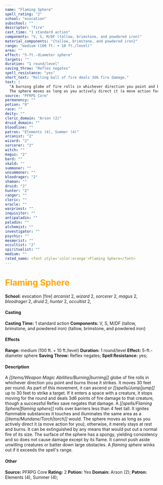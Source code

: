 ```yaml
---
name: "Flaming Sphere"
spell_rating: "2"
school: "evocation"
subschool: ""
descriptor: "fire"
cast_time: "1 standard action"
components: "V, S, M/DF (tallow, brimstone, and powdered iron)"
material_components: "{tallow, brimstone, and powdered iron}"
range: "medium (100 ft. + 10 ft./level)"
area: ""
effect: "5-ft.-diameter sphere"
targets: ""
duration: "1 round/level"
saving_throw: "Reflex negates"
spell_resistance: "yes"
short_text: "Rolling ball of fire deals 3d6 fire damage."
text: |
  "A burning globe of fire rolls in whichever direction you point and burns those it strikes. It moves 30 feet per round. As part of this movement, it can ascend or jump up to 30 feet to strike a target. If it enters a space with a creature, it stops moving for the round and deals 3d6 points of fire damage to that creature, though a successful Reflex save negates that damage. A _flaming sphere_ rolls over barriers less than 4 feet tall. It ignites flammable substances it touches and illuminates the same area as a torch would.
  The sphere moves as long as you actively direct it (a move action for you); otherwise, it merely stays at rest and burns. It can be extinguished by any means that would put out a normal fire of its size. The surface of the sphere has a spongy, yielding consistency and so does not cause damage except by its flame. It cannot push aside unwilling creatures or batter down large obstacles. A _flaming sphere_ winks out if it exceeds the spell's range."
source: "PFRPG Core"
permanency: ""
potion: "8"
race: ""
deity: ""
cleric_domain: "Arson (2)"
druid_domain: ""
bloodline: ""
patron: "Elements (4), Summer (4)"
arcanist: "2"
wizard: "2"
sorcerer: "2"
witch: ""
magus: "2"
bard: ""
skald: ""
summoner: ""
unsummoner: ""
bloodrager: "2"
shaman: ""
druid: "2"
hunter: "2"
ranger: ""
cleric: ""
oracle: ""
warpriest: ""
inquisitor: ""
antipaladin: ""
paladin: ""
alchemist: ""
investigator: ""
psychic: ""
mesmerist: ""
occultist: "2"
spiritualist: ""
medium: ""
rated_name: <font style='color:orange'>Flaming Sphere</font>
---
```


# <font style='color:orange'>Flaming Sphere</font> 
**School:** evocation [fire] 
_arcanist_ 2, _wizard_ 2, _sorcerer_ 2, _magus_ 2, _bloodrager_ 2, _druid_ 2, _hunter_ 2, _occultist_ 2, 
#### Casting
**Casting Time:** 1 standard action
 **Components:** V, S, M/DF (tallow, brimstone, and powdered iron) {tallow, brimstone, and powdered iron}
 #### Effects
**Range:** medium (100 ft. + 10 ft./level)
**Duration:** 1 round/level
**Effect:** 5-ft.-diameter sphere
**Saving Throw:** Reflex negates; **Spell Resistance:** yes; 
 #### Description
A _[[items/Weapon Magic Abilities/Burning|burning]]_ globe of fire rolls in whichever direction you point and burns those it strikes. It moves 30 feet per round. As part of this movement, it can ascend or _[[spells/Jump|jump]]_ up to 30 feet to strike a target. If it enters a space with a creature, it stops moving for the round and deals 3d6 points of fire damage to that creature, though a successful Reflex save negates that damage. A _[[spells/Flaming Sphere|flaming sphere]]_ rolls over barriers less than 4 feet tall. It ignites flammable substances it touches and illuminates the same area as a _[[items/Mundane/Torch|torch]]_ would.
  The sphere moves as long as you actively direct it (a move action for you); otherwise, it merely stays at rest and burns. It can be extinguished by any means that would put out a normal fire of its size. The surface of the sphere has a spongy, yielding consistency and so does not cause damage except by its flame. It cannot push aside unwilling creatures or batter down large obstacles. A _flaming sphere_ winks out if it exceeds the spell's range.

 #### Other
**Source:** PFRPG Core
**Rating:** 2
**Potion:** Yes
**Domain:** Arson (2); **Patron:** Elements (4), Summer (4); 